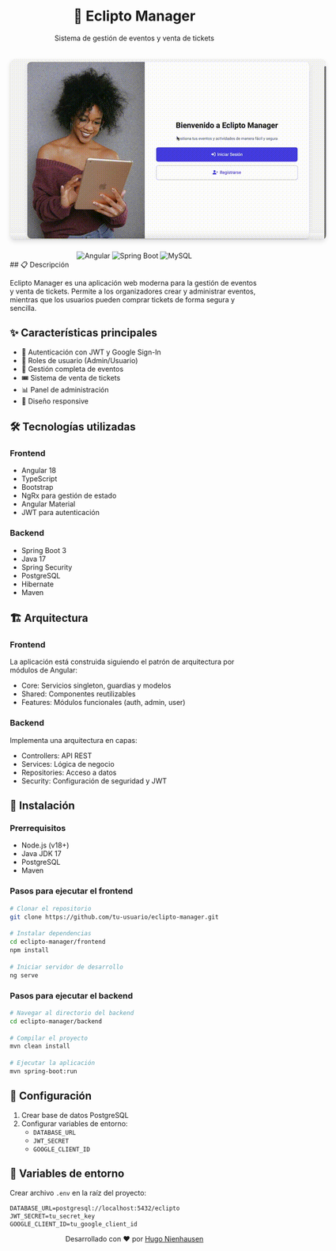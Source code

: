 
<div align="center">
  <h1>🎫 Eclipto Manager</h1>
  <p>Sistema de gestión de eventos y venta de tickets</p>
    <img src="preview.gif" alt="Preview de la aplicación" style="max-width: 800px; border-radius: 10px; margin: 20px 0; box-shadow: 0 4px 8px rgba(0,0,0,0.1);">

</div>

<div align="center">
  <img src="https://img.shields.io/badge/Angular-DD0031?style=for-the-badge&logo=angular&logoColor=white" alt="Angular"/>
  <img src="https://img.shields.io/badge/Spring_Boot-6DB33F?style=for-the-badge&logo=spring-boot&logoColor=white" alt="Spring Boot"/>
  <img src="https://img.shields.io/badge/MySQL-316192?style=for-the-badge&logo=mysql&logoColor=white" alt="MySQL"/>
</div>
## 📋 Descripción

Eclipto Manager es una aplicación web moderna para la gestión de eventos y venta de tickets. Permite a los organizadores crear y administrar eventos, mientras que los usuarios pueden comprar tickets de forma segura y sencilla.

## ✨ Características principales

- 🔐 Autenticación con JWT y Google Sign-In
- 👥 Roles de usuario (Admin/Usuario)
- 📅 Gestión completa de eventos
- 🎟️ Sistema de venta de tickets
- 📊 Panel de administración
- 📱 Diseño responsive

## 🛠️ Tecnologías utilizadas

### Frontend
- Angular 18
- TypeScript
- Bootstrap
- NgRx para gestión de estado
- Angular Material
- JWT para autenticación

### Backend
- Spring Boot 3
- Java 17
- Spring Security
- PostgreSQL
- Hibernate
- Maven

## 🏗️ Arquitectura

### Frontend
La aplicación está construida siguiendo el patrón de arquitectura por módulos de Angular:
- Core: Servicios singleton, guardias y modelos
- Shared: Componentes reutilizables
- Features: Módulos funcionales (auth, admin, user)

### Backend
Implementa una arquitectura en capas:
- Controllers: API REST
- Services: Lógica de negocio
- Repositories: Acceso a datos
- Security: Configuración de seguridad y JWT

## 🚀 Instalación

### Prerrequisitos
- Node.js (v18+)
- Java JDK 17
- PostgreSQL
- Maven

### Pasos para ejecutar el frontend

```bash
# Clonar el repositorio
git clone https://github.com/tu-usuario/eclipto-manager.git

# Instalar dependencias
cd eclipto-manager/frontend
npm install

# Iniciar servidor de desarrollo
ng serve
```

### Pasos para ejecutar el backend

```bash
# Navegar al directorio del backend
cd eclipto-manager/backend

# Compilar el proyecto
mvn clean install

# Ejecutar la aplicación
mvn spring-boot:run
```

## 🔧 Configuración

1. Crear base de datos PostgreSQL
2. Configurar variables de entorno:
   - `DATABASE_URL`
   - `JWT_SECRET`
   - `GOOGLE_CLIENT_ID`

## 📝 Variables de entorno

Crear archivo `.env` en la raíz del proyecto:

```env
DATABASE_URL=postgresql://localhost:5432/eclipto
JWT_SECRET=tu_secret_key
GOOGLE_CLIENT_ID=tu_google_client_id
```


<div align="center">
  <p>Desarrollado con ❤️ por <a href="https://github.com/HugoNienhausen">Hugo Nienhausen</a></p>
</div>
